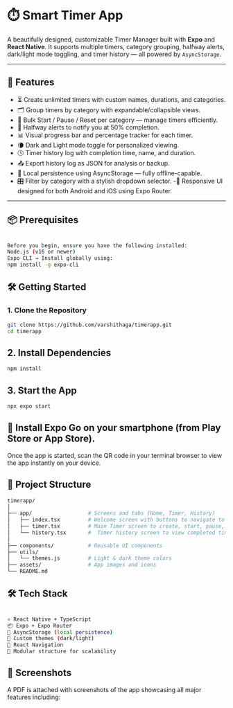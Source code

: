 # ⏱️ Smart Timer App

A beautifully designed, customizable Timer Manager built with **Expo** and **React Native**. It supports multiple timers, category grouping, halfway alerts, dark/light mode toggling, and timer history — all powered by `AsyncStorage`.

---

## 🚀 Features

- ⏳ Create unlimited timers with custom names, durations, and categories.
- 🗂️ Group timers by category with expandable/collapsible views.
- 🚀 Bulk Start / Pause / Reset per category — manage timers efficiently.
- 🎯 Halfway alerts to notify you at 50% completion.
- 📊 Visual progress bar and percentage tracker for each timer.
- 🌘 Dark and Light mode toggle for personalized viewing.
- 🕓 Timer history log with completion time, name, and duration.
- 📤 Export history log as JSON for analysis or backup.
- 🧠 Local persistence using AsyncStorage — fully offline-capable.
- 🎛️ Filter by category with a stylish dropdown selector.
-📱 Responsive UI designed for both Android and iOS using Expo Router.
---


## 📦 Prerequisites
```bash

Before you begin, ensure you have the following installed:
Node.js (v16 or newer) 
Expo CLI → Install globally using:
npm install -g expo-cli

```

## 🛠️ Getting Started

### 1. Clone the Repository

```bash
git clone https://github.com/varshithaga/timerapp.git
cd timerapp

```

## 2. Install Dependencies

```bash
npm install

```

## 3. Start the App

```bash
npx expo start

```

## 📲 Install Expo Go on your smartphone (from Play Store or App Store).
Once the app is started, scan the QR code in your terminal browser to view the app instantly on your device.


## 📁 Project Structure

```bash
timerapp/
│
├── app/                  # Screens and tabs (Home, Timer, History)
│   ├── index.tsx         # Welcome screen with buttons to navigate to Timer or History
│   ├── timer.tsx         # Main Timer screen to create, start, pause, reset, delete timers
│   └── history.tsx       #  Timer history screen to view completed timers
│
├── components/           # Reusable UI components
├── utils/
│   └── themes.js         # Light & dark theme colors
├── assets/               # App images and icons
└── README.md


```

## 🛠️ Tech Stack

```bash

⚛️ React Native + TypeScript
📦 Expo + Expo Router
💾 AsyncStorage (local persistence)
🎨 Custom themes (dark/light)
🧭 React Navigation
🧩 Modular structure for scalability

```


## 📎 Screenshots
A PDF is attached with screenshots of the app showcasing all major features including:





